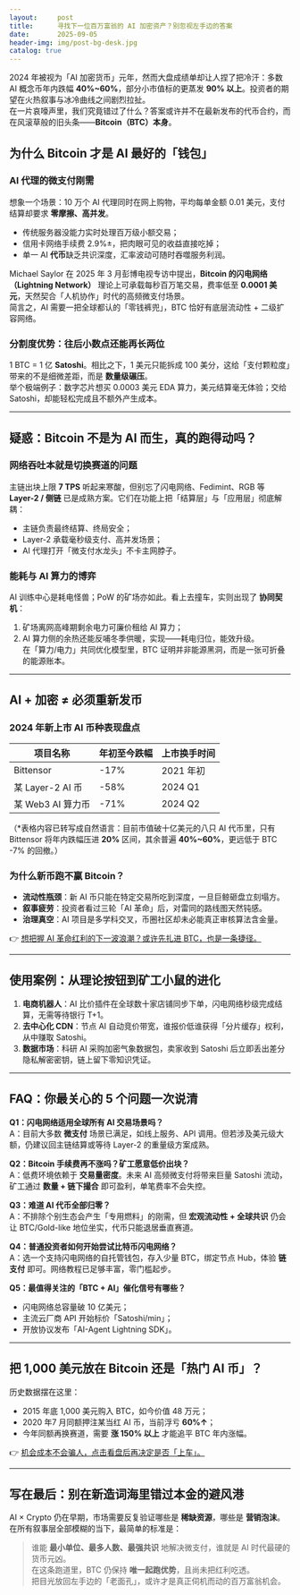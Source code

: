 ```yaml
---
layout:     post
title:      寻找下一位百万富翁的 AI 加密资产？别忽视左手边的答案
date:       2025-09-05
header-img: img/post-bg-desk.jpg
catalog: true
---
```


2024 年被视为「AI 加密货币」元年，然而大盘成绩单却让人捏了把冷汗：多数 AI 概念币年内跌幅 **40%~60%**，部分小市值标的更蒸发 **90% 以上**。投资者的期望在火热叙事与冰冷曲线之间剧烈拉扯。  
在一片哀嚎声里，我们究竟错过了什么？答案或许并不在最新发布的代币合约，而在风滚草般的旧头条——**Bitcoin（BTC）本身**。

## 为什么 Bitcoin 才是 AI 最好的「钱包」

### AI 代理的微支付刚需

想象一个场景：10 万个 AI 代理同时在网上购物，平均每单金额 0.01 美元，支付结算却要求 **零摩擦、高并发**。  
- 传统服务器没能力实时处理百万级小额交易；  
- 信用卡网络手续费 2.9%±，把肉眼可见的收益直接吃掉；  
- 单一 AI **代币**缺乏共识深度，汇率波动可随时吞噬服务利润。  

Michael Saylor 在 2025 年 3 月彭博电视专访中提出，**Bitcoin 的闪电网络（Lightning Network）** 理论上可承载每秒百万笔交易，费率低至 **0.0001 美元**，天然契合「人机协作」时代的高频微支付场景。  
简言之，AI 需要一把全球都认的「零钱裤兜」，BTC 恰好有底层流动性 + 二级扩容网络。  

### 分割度优势：往后小数点还能再长两位

1 BTC = 1 亿 **Satoshi**。相比之下，1 美元只能拆成 100 美分，这给「支付颗粒度」带来的不是细微差距，而是 **数量级碾压**。  
举个极端例子：数字芯片想买 0.0003 美元 EDA 算力，美元结算毫无体验；交给 Satoshi，却能轻松完成且不额外产生成本。

---

## 疑惑：Bitcoin 不是为 AI 而生，真的跑得动吗？

### 网络吞吐本就是切换赛道的问题

主链出块上限 **7 TPS** 听起来寒酸，但别忘了闪电网络、Fedimint、RGB 等 **Layer-2 / 侧链** 已是成熟方案。它们在功能上把「结算层」与「应用层」彻底解耦：  
* 主链负责最终结算、终局安全；  
* Layer-2 承载毫秒级支付、高并发场景；  
* AI 代理打开「微支付水龙头」不卡主网脖子。

### 能耗与 AI 算力的博弈

AI 训练中心是耗电怪兽；PoW 的矿场亦如此。看上去撞车，实则出现了 **协同契机**：  
1. 矿场离网高峰期剩余电力可廉价租给 AI 算力；  
2. AI 算力侧的余热还能反哺冬季供暖，实现——耗电归位，能效升级。  
在「算力/电力」共同优化模型里，BTC 证明并非能源黑洞，而是一张可折叠的能源账本。

---

## AI + 加密 ≠ 必须重新发币

### 2024 年新上市 AI 币种表现盘点

| 项目名称 | 年初至今跌幅 | 上市换手时间 |
|---|---|---|
| Bittensor | -17% | 2021 年初 |
| 某 Layer-2 AI 币 | -58% | 2024 Q1 |
| 某 Web3 AI 算力币 | -71% | 2024 Q2 |

（\*表格内容已转写成自然语言：目前市值破十亿美元的八只 AI 代币里，只有 Bittensor 将年内跌幅压进 **20%** 区间，其余普遍 **40%~60%**，更远低于 BTC -7% 的回撤。）

### 为什么新币跑不赢 Bitcoin？

- **流动性瓶颈**：新 AI 币只能在特定交易所吃到深度，一旦巨鲸砸盘立刻塌方。  
- **叙事疲劳**：投资者看过三轮「AI 革命」后，对雷同的路线图天然钝感。  
- **治理真空**：AI 项目是多学科交叉，币圈社区却未必能真正审核算法含金量。  

👉 [想把握 AI 革命红利的下一波浪潮？或许先扎进 BTC，也是一条捷径。](https://okxdog.com/)  

---

## 使用案例：从理论按钮到矿工小鼠的进化

1. **电商机器人**：AI 比价插件在全球数十家店铺同步下单，闪电网络秒级完成结算，无需等待银行 T+1。  
2. **去中心化 CDN**：节点 AI 自动竞价带宽，谁报价低谁获得「分片缓存」权利，从中赚取 Satoshi。  
3. **数据市场**：科研 AI 采购加密气象数据包，卖家收到 Satoshi 后立即丢出差分隐私解密密钥，链上留下零知识凭证。

---

## FAQ：你最关心的 5 个问题一次说清

**Q1：闪电网络适用全球所有 AI 交易场景吗？**  
A：目前大多数 **微支付** 场景已满足，如线上服务、API 调用。但若涉及美元级大额，仍建议回主链结算或等待 Layer-2 的重量级方案成熟。

**Q2：Bitcoin 手续费再不涨吗？矿工愿意低价出块？**  
A：低费环境依赖于 **交易量密度**。未来 AI 高频微支付将带来巨量 Satoshi 流动，矿工通过 **数量 + 链下撮合** 即可盈利，单笔费率不会失控。

**Q3：难道 AI 代币全部归零？**  
A：不排除个别生态会产生「专用燃料」的刚需，但 **宏观流动性 + 全球共识** 仍会让 BTC/Gold-like 地位坐实，代币只能退居垂直赛道。

**Q4：普通投资者如何开始尝试比特币闪电网络？**  
A：选一个支持闪电网络的自托管钱包，存入少量 BTC，绑定节点 Hub，体验 **链支付** 即可。网络教程已足够丰富，零门槛起步。

**Q5：最值得关注的「BTC + AI」催化信号有哪些？**  
- 闪电网络总容量破 10 亿美元；  
- 主流云厂商 API 开始标价「Satoshi/min」；  
- 开放协议发布「AI-Agent Lightning SDK」。

---

## 把 1,000 美元放在 Bitcoin 还是「热门 AI 币」？

历史数据摆在这里：  
- 2015 年底 1,000 美元购入 BTC，如今价值 48 万元；  
- 2020 年7 月同额押注某当红 AI 币，当前浮亏 **60%↑**；  
- 今年同额再换赛道，需要 **涨 150% 以上** 才能追平 BTC 年内涨幅。  

👉 [机会成本不会骗人，点击看盘后再决定是否「上车」。](https://okxdog.com/)

---

## 写在最后：别在新造词海里错过本金的避风港

AI × Crypto 仍在早期，市场需要反复验证哪些是 **稀缺资源**，哪些是 **营销泡沫**。在所有叙事层全部模糊的当下，最简单的标准是：  
> 谁能 **最小单位、最多人数、最强共识** 地解决微支付，谁就是 AI 时代最硬的货币元凶。  
在这条跑道里，BTC 仍保持 **唯一起跑优势**，且尚未把红利吃透。  
把目光放回左手边的「老面孔」，或许才是真正伺机而动的百万富翁机会。